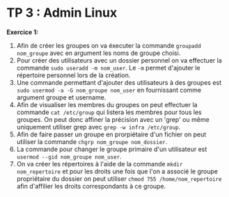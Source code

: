 # TP 3 : Admin Linux

**Exercice 1:**  
1. Afin de créer les groupes on va éxecuter la commande ```groupadd nom_groupe``` avec en argument les noms de groupe choisi.
2. Pour créer des utilisateurs avec un dossier personnel on va effectuer la commande ```sudo useradd -m nom_user```. Le ```-m``` permet d'ajouter le répertoire personnel lors de la création.
3. Une commande permettant d'ajouter des utilisateurs à des groupes est ```sudo usermod -a -G nom_groupe nom_user``` en fournissant comme argument groupe et username.
4. Afin de visualiser les membres du groupes on peut effectuer la commande ```cat /etc/group``` qui listera les membres pour tous les groupes. On peut donc affiner la précision avec un 'grep' ou même uniquement utiliser grep avec ```grep -w infra /etc/group```.
5. Afin de faire passer un groupe en prorpiétaire d'un fichier on peut utiliser la commande ```chgrp nom_groupe nom_dossier```.
6. La commande pour changer le groupe primaire d'un utilisateur est ```usermod --gid nom_groupe nom_user```.
7. On va créer les répertoires à l'aide de la commande ```mkdir nom_repertoire``` et pour les droits une fois que l'on a associé le groupe propriétaire du dossier on peut utiliser ```chmod 755 /home/nom_repertoire``` afin d'affilier les droits correspondants à ce groupe.


